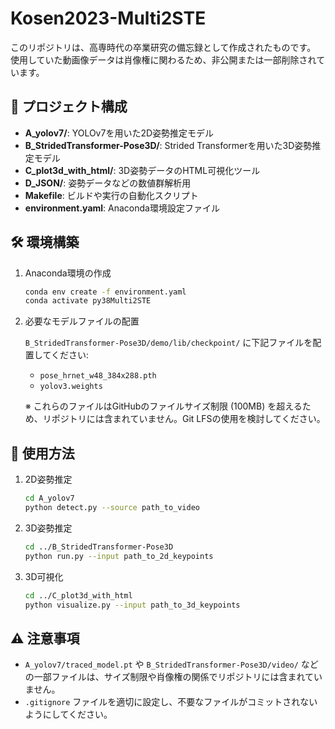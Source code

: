 # Kosen2023-Multi2STE

このリポジトリは、高専時代の卒業研究の備忘録として作成されたものです。
使用していた動画像データは肖像権に関わるため、非公開または一部削除されています。

## 📁 プロジェクト構成

* **A\_yolov7/**: YOLOv7を用いた2D姿勢推定モデル
* **B\_StridedTransformer-Pose3D/**: Strided Transformerを用いた3D姿勢推定モデル
* **C\_plot3d\_with\_html/**: 3D姿勢データのHTML可視化ツール
* **D\_JSON/**: 姿勢データなどの数値群解析用
* **Makefile**: ビルドや実行の自動化スクリプト
* **environment.yaml**: Anaconda環境設定ファイル

## 🛠️ 環境構築

1. Anaconda環境の作成

   ```bash
   conda env create -f environment.yaml
   conda activate py38Multi2STE
   ```

2. 必要なモデルファイルの配置

   `B_StridedTransformer-Pose3D/demo/lib/checkpoint/` に下記ファイルを配置してください:

   * `pose_hrnet_w48_384x288.pth`
   * `yolov3.weights`

   ※ これらのファイルはGitHubのファイルサイズ制限 (100MB) を超えるため、リポジトリには含まれていません。Git LFSの使用を検討してください。

## 🚀 使用方法

1. 2D姿勢推定

   ```bash
   cd A_yolov7
   python detect.py --source path_to_video
   ```

2. 3D姿勢推定

   ```bash
   cd ../B_StridedTransformer-Pose3D
   python run.py --input path_to_2d_keypoints
   ```

3. 3D可視化

   ```bash
   cd ../C_plot3d_with_html
   python visualize.py --input path_to_3d_keypoints
   ```

## ⚠️ 注意事項

* `A_yolov7/traced_model.pt` や `B_StridedTransformer-Pose3D/video/` などの一部ファイルは、サイズ制限や肖像権の関係でリポジトリには含まれていません。
* `.gitignore` ファイルを適切に設定し、不要なファイルがコミットされないようにしてください。

